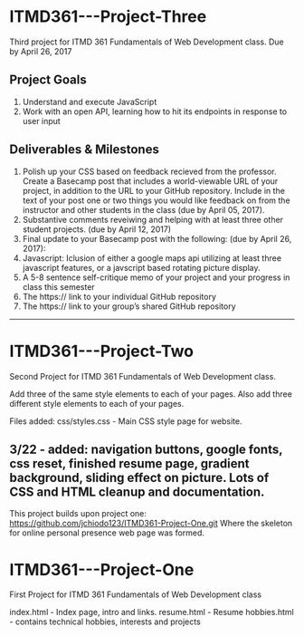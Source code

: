 # ITMD361---Project-Three
Third project for ITMD 361  Fundamentals of Web Development class.
Due by April 26, 2017

## Project Goals
1. Understand and execute JavaScript
2. Work with an open API, learning how to hit its endpoints in response to user input

## Deliverables & Milestones

1. Polish up your CSS based on feedback recieved from the professor. Create a Basecamp post that includes a world-viewable URL of your project, in addition to the URL to your GitHub repository. Include in the text of your post one or two things you would like feedback on from the instructor and other students in the class (due by April 05, 2017).
2. Substantive comments reveiwing and helping with at least three other student projects. (due by April 12, 2017)
3. Final update to your Basecamp post with the following: (due by April 26, 2017):
  1. Javascript: Iclusion of either a google maps api utilizing at least three javascript features, or a javscript based rotating picture display.
  2. A 5-8 sentence self-critique memo of your project and your progress in class this semester
  3. The https:// link to your individual GitHub repository
  4. The https:// link to your group’s shared GitHub repository


-------------------------------------------------------------------

# ITMD361---Project-Two
Second Project for ITMD 361 Fundamentals of Web Development class.

Add three of the same style elements to each of your pages. Also add 
three different style elements to each of your pages.

Files added:
css/styles.css - Main CSS style page for website.

3/22 - added: navigation buttons, google fonts, css reset, finished
resume page, gradient background, sliding effect on picture. Lots of
CSS and HTML cleanup and documentation.
--------------------------------------------------------------------

This project builds upon project one:
https://github.com/jchiodo123/ITMD361-Project-One.git
Where the skeleton for online personal presence web page was 
formed.

# ITMD361---Project-One
First Project for ITMD 361 Fundamentals of Web Development class

index.html - Index page, intro and links.
resume.html	- Resume
hobbies.html	- contains technical hobbies, interests and projects
